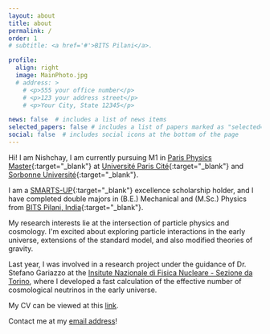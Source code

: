 ```yaml
---
layout: about
title: about
permalink: /
order: 1
# subtitle: <a href='#'>BITS Pilani</a>.

profile:
  align: right
  image: MainPhoto.jpg
  # address: >
    # <p>555 your office number</p>
    # <p>123 your address street</p>
    # <p>Your City, State 12345</p>

news: false  # includes a list of news items
selected_papers: false # includes a list of papers marked as "selected={true}"
social: false  # includes social icons at the bottom of the page
---
```


Hi! I am Nishchay, I am currently pursuing M1 in [Paris Physics Master](http://www.parisphysicsmaster.com/home.html){:target="\_blank"} at [Université Paris Cité](https://u-paris.fr/){:target="\_blank"} and [Sorbonne Université](https://www.sorbonne-universite.fr/){:target="\_blank"}. 

I am a [SMARTS-UP](https://mobility.smarts-up.fr/){:target="\_blank"} excellence scholarship holder, and I have completed double majors in (B.E.) Mechanical and (M.Sc.) Physics from [BITS Pilani, India](https://www.bits-pilani.ac.in/){:target="\_blank"}. 

My research interests lie at the intersection of particle physics and cosmology. I'm excited about exploring particle interactions in the early universe, extensions of the standard model, and also modified theories of gravity.

<!-- Thesis at Allen -->
Last year, I was involved in a research project under the guidance of Dr. Stefano Gariazzo at the [Insitute Nazionale di Fisica Nucleare - Sezione da Torino](https://www.to.infn.it/), where I developed a fast calculation of the effective number of cosmological neutrinos in the early universe.

<!-- Thesis at EPFL -->
<!-- Recently, I worked on my Master's thesis at INFN, Turin studying non-instantaneous neutrino decoupling and calculating distortions in neutrino distributions due to electron-positron annihilation. -->

<!-- NMA TAs -->

<!-- I most recently parcipated at the [Neuromatch Academy](https://www.neuromatchacademy.org/), a summer school on computational neuroscience. I worked on various computational tools and their applications for real-world neuroscience problems. 
I also worked on the [Human Connectome Project (HCP)](https://www.humanconnectome.org/study/hcp-young-adult/data-releases) dataset to analyze neural patterns in face and shape recognition in the human brain.

I previously worked at the [RWTH Aachen University](https://www.rwth-aachen.de/go/id/a/?lidx=1) as a research intern analyzing protein engineering techniques using machine learning tools. Specifically, I explored directed evolution, a method of selection based on natural evolution to filter specific biophysical properties of the proteins. -->

My CV can be viewed at this [link](https://drive.google.com/file/d/1SfgTCQKV17u3Vt1EqmaBR8LsuXQYylnD/view?usp=sharing).

Contact me at my [email address](mailto:nishchay.vora@gmail.com)!
